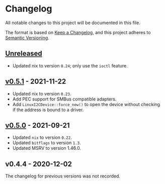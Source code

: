# Changelog

All notable changes to this project will be documented in this file.

The format is based on [Keep a Changelog](https://keepachangelog.com/en/1.0.0/),
and this project adheres to [Semantic
Versioning](https://semver.org/spec/v2.0.0.html).

## [Unreleased]

- Updated nix to version `0.24`; only use the `ioctl` feature.

## [v0.5.1] - 2021-11-22

- Updated nix to version `0.23`.
- Add PEC support for SMBus compatible adapters.
- Add `LinuxI2CDevice::force_new()` to open the device without checking if the address is bound to a driver.

## [v0.5.0] - 2021-09-21

- Updated `nix` to version `0.22`.
- Updated `bitflags` to version `1.3`.
- Updated MSRV to version 1.46.0.

## v0.4.4 - 2020-12-02

The changelog for previous versions was not recorded.

[Unreleased]: https://github.com/rust-embedded/rust-i2cdev/compare/0.5.1...HEAD
[v0.5.1]: https://github.com/rust-embedded/rust-i2cdev/compare/0.5.0...0.5.1
[v0.5.0]: https://github.com/rust-embedded/rust-i2cdev/compare/0.4.0...0.5.0
